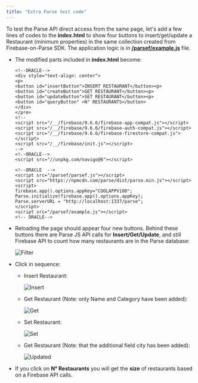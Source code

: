 ```yaml
---
title: "Extra Parse test code"
---
```


To test the Parse API direct access from the same page, let's add a few lines of codes to the **index.html** to show four buttons to insert/get/update a Restaurant (minimum properties) in the same collection created from Firebase-on-Parse SDK. The application logic is in [**/parsef/example.js**](https://github.com/oracle/microservices-datadriven/blob/main/mbaas-developer-preview/parsef/example.js) file.

* The modified parts included in **index.html** become:

    ```
    <!--ORACLE-->
    <div style="text-align: center">
    <p>
    <button id="insertButton">INSERT RESTAURANT</button><p>
    <button id="createButton">GET RESTAURANT</button><p>
    <button id="updateButton">SET RESTAURANT</button><p>
    <button id="queryButton" >N° RESTAURANTS</button>
    </div>
    </pre>
    <!--
    <script src="/__/firebase/9.6.6/firebase-app-compat.js"></script>
    <script src="/__/firebase/9.6.6/firebase-auth-compat.js"></script>
    <script src="/__/firebase/9.6.6/firebase-firestore-compat.js"></script> 
    <script src="/__/firebase/init.js"></script>
    -->
    <!--ORACLE-->
    <script src="//unpkg.com/navigo@6"></script>

    <!--ORACLE  -->
    <script src="/parsef/parsef.js"></script>
    <script src="https://npmcdn.com/parse/dist/parse.min.js"></script> 
    <script>
    firebase.app().options.appKey="COOLAPPV100";
    Parse.initialize(firebase.app().options.appKey);
    Parse.serverURL = "http://localhost:1337/parse";
    </script>
    <script src="/parsef/example.js"></script>
    <!-- ORACLE-->
    ```
* Reloading the page should appear four new buttons. Behind these buttons there are Parse JS API calls for **Insert/Get/Update**, and still Firebase API to count how many restaurants are in the Parse database:

    ![Filter](../../buttons.jpg "filter page")
* Click in sequence:
    * Insert Restaurant: 

        ![Insert](../../insert.jpg "insert")

    * Get Restaurant (Note: only Name and Category have been added):

        ![Get](../../get.jpg "get")

    * Set Restaurant:

        ![Set](../../set.jpg "set")

    * Get Restaurant (Note: that the additional field city has been added):

       ![Updated](../../updated.jpg "updated")

* If you click on **N° Restaurants** you will get the **size** of restaurants based on a Firebase API calls.


